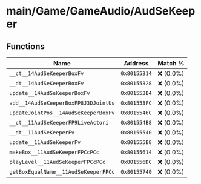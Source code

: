 # main/Game/GameAudio/AudSeKeeper

## Functions

| Name | Address | Match % |
|------|---------|---------|
| `__ct__14AudSeKeeperBoxFv` | `0x80155314` | :x: (0.0%) |
| `__dt__14AudSeKeeperBoxFv` | `0x80155328` | :x: (0.0%) |
| `update__14AudSeKeeperBoxFv` | `0x801553B4` | :x: (0.0%) |
| `add__14AudSeKeeperBoxFP8J3DJointUs` | `0x801553FC` | :x: (0.0%) |
| `updateJointPos__14AudSeKeeperBoxFv` | `0x8015546C` | :x: (0.0%) |
| `__ct__11AudSeKeeperFP9LiveActori` | `0x801554B8` | :x: (0.0%) |
| `__dt__11AudSeKeeperFv` | `0x80155540` | :x: (0.0%) |
| `update__11AudSeKeeperFv` | `0x801555B8` | :x: (0.0%) |
| `makeBox__11AudSeKeeperFPCcPCc` | `0x80155614` | :x: (0.0%) |
| `playLevel__11AudSeKeeperFPCcPCc` | `0x801556DC` | :x: (0.0%) |
| `getBoxEqualName__11AudSeKeeperFPCc` | `0x80155740` | :x: (0.0%) |